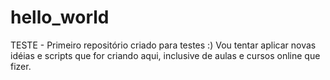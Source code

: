 # hello_world
TESTE - Primeiro repositório criado para testes :)
Vou tentar aplicar novas idéias e scripts que for criando aqui, inclusive de aulas e cursos online que fizer.
